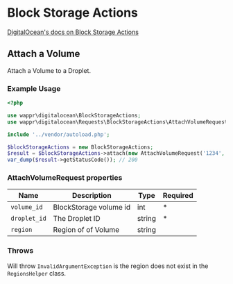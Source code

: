 # Block Storage Actions

[DigitalOcean's docs on Block Storage Actions](https://developers.digitalocean.com/documentation/v2/#block-storage-actions)

## Attach a Volume

Attach a Volume to a Droplet.

### Example Usage

```php
<?php

use wappr\digitalocean\BlockStorageActions;
use wappr\digitalocean\Requests\BlockStorageActions\AttachVolumeRequest;

include '../vendor/autoload.php';

$blockStorageActions = new BlockStorageActions;
$result = $blockStorageActions->attach(new AttachVolumeRequest('1234', 1234));
var_dump($result->getStatusCode()); // 200
```

### AttachVolumeRequest properties

| Name             | Description                 | Type   | Required |
|------------------|-----------------------------|--------|----------|
| `volume_id`      | BlockStorage volume id      | int    | *        |
| `droplet_id`     | The Droplet ID              | string | *        |
| `region`         | Region of of Volume         | string |          |

### Throws

Will throw `InvalidArgumentException` is the region does not exist in the `RegionsHelper` class.
